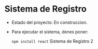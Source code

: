 <h1>Sistema de Registro</h1>

- Estado del proyecto: En construccion.
- Para ejecutar el sistema, denes poner:

  ```npm install react```
Sistema de Registro 2
